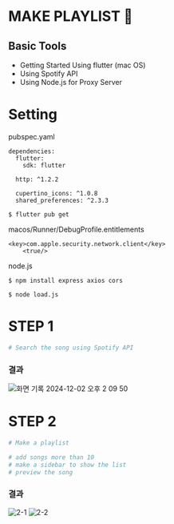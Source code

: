 # MAKE PLAYLIST :musical_note: 

## Basic Tools 
+ Getting Started Using flutter (mac OS)
+ Using Spotify API
+ Using Node.js for Proxy Server

# Setting

pubspec.yaml
```
dependencies:
  flutter:
    sdk: flutter

  http: ^1.2.2

  cupertino_icons: ^1.0.8
  shared_preferences: ^2.3.3
```
```
$ flutter pub get
```

macos/Runner/DebugProfile.entitlements
```
<key>com.apple.security.network.client</key>
	<true/>
```

node.js
```
$ npm install express axios cors

$ node load.js
```

# STEP 1
```bash
# Search the song using Spotify API
```
### 결과
![화면 기록 2024-12-02 오후 2 09 50](https://github.com/user-attachments/assets/440c209a-428c-4d3b-a031-46e52b8ca239)



# STEP 2
```bash
# Make a playlist

# add songs more than 10
# make a sidebar to show the list
# preview the song
```
### 결과
![2-1](https://github.com/user-attachments/assets/5b15f9d7-fe10-46fb-9abf-b909def97be4)
![2-2](https://github.com/user-attachments/assets/3ec850a6-9ee9-46d4-945b-959086f2486e)
